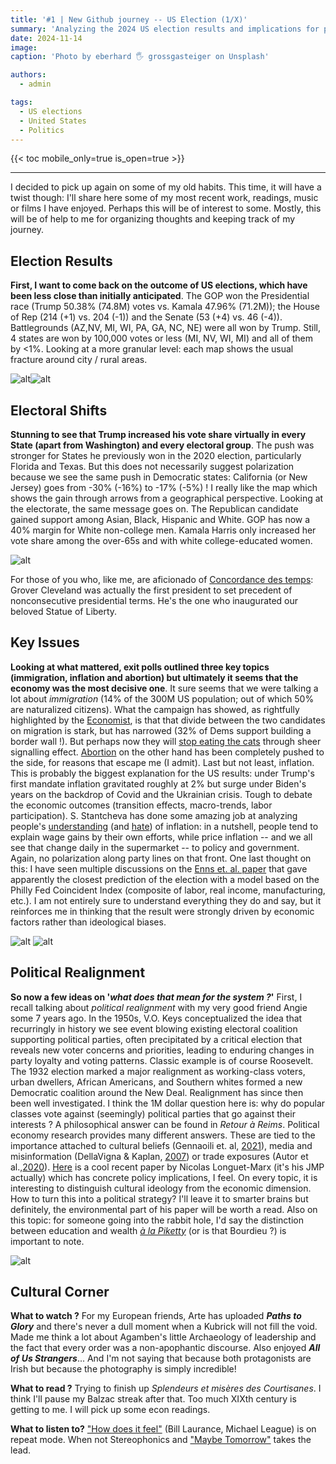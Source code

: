 ```yaml
---
title: '#1 | New Github journey -- US Election (1/X)'
summary: 'Analyzing the 2024 US election results and implications for political realignment, with thoughts on recent cultural recommendations.'
date: 2024-11-14
image:
caption: 'Photo by eberhard 🖐 grossgasteiger on Unsplash'

authors:
  - admin

tags:
  - US elections
  - United States
  - Politics
---
```



{{< toc mobile_only=true is_open=true >}}

---

I decided to pick up again on some of my old habits. This time, it will have a twist though: I'll share here some of my most recent work, readings, music or films I have enjoyed. Perhaps this will be of interest to some. Mostly, this will be of help to me for organizing thoughts and keeping track of my journey.

## Election Results

**First, I want to come back on the outcome of US elections, which have been less close than initially anticipated**. The GOP won the Presidential race (Trump 50.38% (74.8M) votes vs. Kamala 47.96% (71.2M)); the House of Rep (214 (+1) vs. 204 (-1)) and the Senate (53 (+4) vs. 46 (-4)). Battlegrounds (AZ,NV, MI, WI, PA, GA, NC, NE) were all won by Trump. Still, 4 states are won by 100,000 votes or less (MI, NV, WI, MI) and all of them by <1%. Looking at a more granular level: each map shows the usual fracture around city / rural areas.

![alt](US-1.png)![alt](US-2.png)

## Electoral Shifts

**Stunning to see that Trump increased his vote share virtually in every State (apart from Washington) and every electoral group**. The push was stronger for States he previously won in the 2020 election, particularly Florida and Texas. But this does not necessarily suggest polarization because we see the same push in Democratic states: California (or New Jersey) goes from -30% (-16%) to -17% (-5%) ! I really like the map which shows the gain through arrows from a geographical perspective. Looking at the electorate, the same message goes on. The Republican candidate gained support among Asian, Black, Hispanic and White. GOP has now a 40% margin for White non-college men. Kamala Harris only increased her vote share among the over-65s and with white college-educated women.

![alt](US-3.png)

For those of you who, like me, are aficionado of [Concordance des temps](https://www.radiofrance.fr/franceculture/podcasts/concordance-des-temps): Grover Cleveland was actually the first president to set precedent of nonconsecutive presidential terms. He's the one who inaugurated our beloved Statue of Liberty.

## Key Issues

**Looking at what mattered, exit polls outlined three key topics (immigration, inflation and abortion) but ultimately it seems that the economy was the most decisive one**. It sure seems that we were talking a lot about *immigration* (14% of the 300M US population; out of which 50% are naturalized citizens). What the campaign has showed, as rightfully highlighted by the [Economist](https://www.economist.com/united-states/2024/10/08/donald-trump-is-preparing-an-assault-on-americas-immigration-system), is that that divide between the two candidates on migration is stark, but has narrowed (32% of Dems support building a border wall !). But perhaps now they will [stop eating the cats](https://www.youtube.com/watch?v=3BrCvZmSnKA) through sheer signalling effect. [Abortion](https://www.nytimes.com/interactive/2024/11/06/us/elections/abortion-ballot-results-laws-election.html?smtyp=cur&smid=tw-nytimes) on the other hand has been completely pushed to the side, for reasons that escape me (I admit). Last but not least, inflation. This is probably the biggest explanation for the US results: under Trump's first mandate inflation gravitated roughly at 2% but surge under Biden's years on the backdrop of Covid and the Ukrainian crisis. Tough to debate the economic outcomes (transition effects, macro-trends, labor participation). S. Stantcheva has done some amazing job at analyzing people's [understanding](https://www.sciencedirect.com/science/article/pii/S0304393224001053) (and [hate](https://x.com/S_Stantcheva/status/1774800430792339835)) of inflation: in a nutshell, people tend to explain wage gains by their own efforts, while price inflation -- and we all see that change daily in the supermarket -- to policy and government. Again, no polarization along party lines on that front. One last thought on this: I have seen multiple discussions on the [Enns et. al. paper](https://t.co/VJvX57TGvb) that gave apparently the closest prediction of the election with a model based on the Philly Fed Coincident Index (composite of labor, real income, manufacturing, etc.). I am not entirely sure to understand everything they do and say, but it reinforces me in thinking that the result were strongly driven by economic factors rather than ideological biases.

![alt](US-4.png)
![alt](US-5.png)

## Political Realignment

**So now a few ideas on '*what does that mean for the system ?*'** First, I recall talking about *political realignment* with my very good friend Angie some 7 years ago. In the 1950s, V.O. Keys conceptualized the idea that recurringly in history we see event blowing existing electoral coalition supporting political parties, often precipitated by a critical election that reveals new voter concerns and priorities, leading to enduring changes in party loyalty and voting patterns. Classic example is of course Roosevelt. The 1932 election marked a major realignment as working-class voters, urban dwellers, African Americans, and Southern whites formed a new Democratic coalition around the New Deal. Realignment has since then been well investigated. I think the 1M dollar question here is: why do popular classes vote against (seemingly) political parties that go against their interests ? A philosophical answer can be found in *Retour à Reims*. Political economy research provides many different answers. These are tied to the importance attached to cultural beliefs (Gennaoili et. al, [2021](https://academic.oup.com/qje/article/136/4/2371/6368349)), media and misinformation (DellaVigna & Kaplan, [2007](https://academic.oup.com/qje/article/122/3/1187/1879517)) or trade exposures (Autor et al.,[2020](https://www.aeaweb.org/articles?id=10.1257/aer.20170011)). [Here](https://nicolaslonguetmarx.github.io/PartyLines_NLM.pdf) is a cool recent paper by Nicolas Longuet-Marx (it's his JMP actually) which has concrete policy implications, I feel. On every topic, it is interesting to distinguish cultural ideology from the economic dimension. How to turn this into a political strategy? I'll leave it to smarter brains but definitely, the environmental part of his paper will be worth a read. Also on this topic: for someone going into the rabbit hole, I'd say the distinction between education and wealth *[à la Piketty](https://ideas.repec.org/p/hal/psewpa/hal-02878211.html)* (or is that Bourdieu ?) is important to note. 

![alt](US-6.png)

## Cultural Corner

**What to watch ?** For my European friends, Arte has uploaded ***Paths to Glory*** and there's never a dull moment when a Kubrick will not fill the void. Made me think a lot about Agamben's little Archaeology of leadership and the fact that every order was a non-apophantic discourse. Also enjoyed ***All of Us Strangers***... And I'm not saying that because both protagonists are Irish but because the photography is simply incredible!

**What to read ?** Trying to finish up *Splendeurs et misères des Courtisanes*. I think I'll pause my Balzac streak after that. Too much XIXth century is getting to me. I will pick up some econ readings.

**What to listen to?** ["How does it feel"](https://open.spotify.com/track/58Fn57zPev74zPB3G3Nqr3?si=23a83f728a804774) (Bill Laurance, Michael League) is on repeat mode. When not Stereophonics and ["Maybe Tomorrow"](https://open.spotify.com/track/6SXy02aTZU3ysoGUixYCz0?si=050735637bde4c23) takes the lead.
